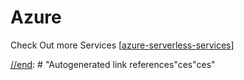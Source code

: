 # Azure

Check Out more Services
[[azure-serverless-services]]

[//begin]: # 'Autogenerated link references for markdown compatibility'
[azure-serverless-services]: azure-serverless-services 'Serverless Services'

[//end]: # "Autogenerated link references"ces"ces"

[//begin]: # "Autogenerated link references for markdown compatibility"
[azure-serverless-services]: azure-serverless-services "Serverless Services"
[//end]: # "Autogenerated link references"